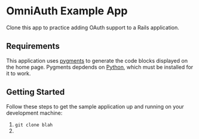 # OmniAuth Example App

Clone this app to practice adding OAuth support to a Rails application.

## Requirements
This application uses [pygments](https://github.com/tmm1/pygments.rb) to generate the code blocks displayed
on the home page. Pygments depdends on [Python](http://www.python.org/), which must be installed for it
to work.

## Getting Started
Follow these steps to get the sample application up and running on your development machine:

1. `git clone blah`
2.